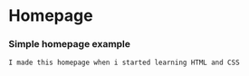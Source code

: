# Homepage
### Simple homepage example

``I made this homepage when i started learning HTML and CSS``
